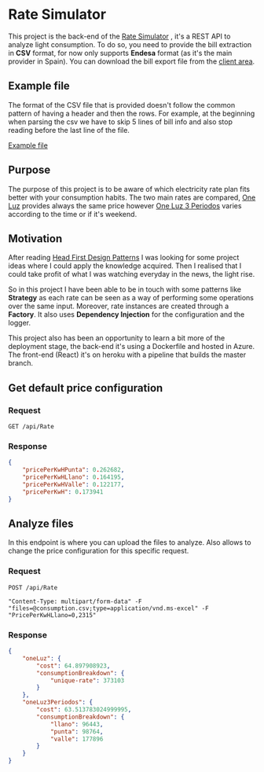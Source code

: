 # Rate Simulator

This project is the back-end of the [Rate Simulator](https://rate-simulator.herokuapp.com/) , it's a REST API to analyze light consumption. To do so, you need to provide the bill extraction in **CSV** format, for now only supports **Endesa** format (as it's the main provider in Spain). You can download the bill export file from the [client area](https://www.endesaclientes.com/oficina/mis-facturas.html).

## Example file

The format of the CSV file that is provided doesn't follow the common pattern of having a header and then the rows. For example, at the beginning when parsing the csv we have to skip 5 lines of bill info and also stop reading before the last line of the file.

[Example file](consumptionExample.csv)

## Purpose

The purpose of this project is to be aware of which electricity rate plan fits better with your consumption habits. The two main rates are compared, [One Luz](https://www.endesa.com/es/luz-y-gas/luz/one/tarifa-one-luz)  provides always the same price however [One Luz 3 Periodos](https://www.endesa.com/es/luz-y-gas/luz/one/tarifa-one-luz-3periodos) varies according to the time or if it's weekend.

## Motivation

After reading  [Head First Design Patterns](https://www.oreilly.com/library/view/head-first-design/9781492077992/) I was looking for some project ideas where I could apply the knowledge acquired. Then I realised that I could take profit of what I was watching everyday in the news, the light rise. 

So in this project I have been able to be in touch with some patterns like **Strategy** as each rate can be seen as a way of performing some operations over the same input. Moreover, rate instances are created through a **Factory**. It also uses **Dependency Injection** for the configuration and the logger. 

This project also has been an opportunity to learn a bit more of the deployment stage,  the back-end it's using a Dockerfile and hosted in Azure. The front-end (React) it's on heroku with a pipeline that builds the master branch.

## Get default price configuration

### Request

`GET /api/Rate`

### Response

```json
{
    "pricePerKwHPunta": 0.262682,
    "pricePerKwHLlano": 0.164195,
    "pricePerKwHValle": 0.122177,
    "pricePerKwH": 0.173941
}
```

## Analyze files

In this endpoint is where you can upload the files to analyze. Also allows to change the price configuration for this specific request.

### Request

`POST /api/Rate`

`"Content-Type: multipart/form-data" -F "files=@consumption.csv;type=application/vnd.ms-excel" -F "PricePerKwHLlano=0,2315"`

 ### Response

```json
{
    "oneLuz": {
        "cost": 64.897908923,
        "consumptionBreakdown": {
            "unique-rate": 373103
        }
    },
    "oneLuz3Periodos": {
        "cost": 63.513783024999995,
        "consumptionBreakdown": {
            "llano": 96443,
            "punta": 98764,
            "valle": 177896
        }
    }
}
```



